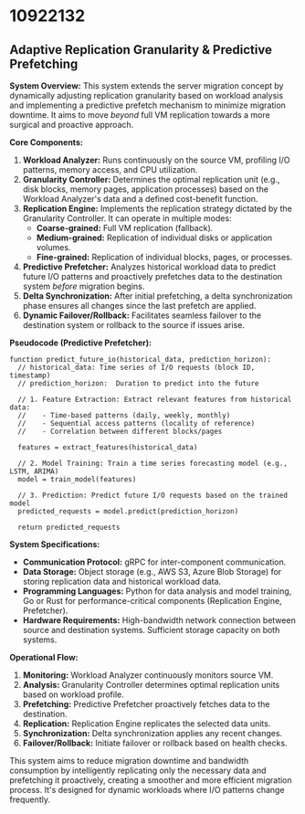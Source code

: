 # 10922132

## Adaptive Replication Granularity & Predictive Prefetching

**System Overview:** This system extends the server migration concept by dynamically adjusting replication granularity based on workload analysis and implementing a predictive prefetch mechanism to minimize migration downtime. It aims to move *beyond* full VM replication towards a more surgical and proactive approach.

**Core Components:**

1.  **Workload Analyzer:** Runs continuously on the source VM, profiling I/O patterns, memory access, and CPU utilization.
2.  **Granularity Controller:** Determines the optimal replication unit (e.g., disk blocks, memory pages, application processes) based on the Workload Analyzer's data and a defined cost-benefit function.
3.  **Replication Engine:**  Implements the replication strategy dictated by the Granularity Controller. It can operate in multiple modes:
    *   **Coarse-grained:** Full VM replication (fallback).
    *   **Medium-grained:** Replication of individual disks or application volumes.
    *   **Fine-grained:** Replication of individual blocks, pages, or processes.
4.  **Predictive Prefetcher:** Analyzes historical workload data to predict future I/O patterns and proactively prefetches data to the destination system *before* migration begins.
5.  **Delta Synchronization:** After initial prefetching, a delta synchronization phase ensures all changes since the last prefetch are applied.
6.  **Dynamic Failover/Rollback:** Facilitates seamless failover to the destination system or rollback to the source if issues arise.

**Pseudocode (Predictive Prefetcher):**

```
function predict_future_io(historical_data, prediction_horizon):
  // historical_data: Time series of I/O requests (block ID, timestamp)
  // prediction_horizon:  Duration to predict into the future

  // 1. Feature Extraction: Extract relevant features from historical data:
  //    - Time-based patterns (daily, weekly, monthly)
  //    - Sequential access patterns (locality of reference)
  //    - Correlation between different blocks/pages

  features = extract_features(historical_data)

  // 2. Model Training: Train a time series forecasting model (e.g., LSTM, ARIMA)
  model = train_model(features)

  // 3. Prediction: Predict future I/O requests based on the trained model
  predicted_requests = model.predict(prediction_horizon)

  return predicted_requests
```

**System Specifications:**

*   **Communication Protocol:**  gRPC for inter-component communication.
*   **Data Storage:**  Object storage (e.g., AWS S3, Azure Blob Storage) for storing replication data and historical workload data.
*   **Programming Languages:** Python for data analysis and model training, Go or Rust for performance-critical components (Replication Engine, Prefetcher).
*   **Hardware Requirements:** High-bandwidth network connection between source and destination systems.  Sufficient storage capacity on both systems.

**Operational Flow:**

1.  **Monitoring:** Workload Analyzer continuously monitors source VM.
2.  **Analysis:** Granularity Controller determines optimal replication units based on workload profile.
3.  **Prefetching:** Predictive Prefetcher proactively fetches data to the destination.
4.  **Replication:** Replication Engine replicates the selected data units.
5.  **Synchronization:** Delta synchronization applies any recent changes.
6.  **Failover/Rollback:** Initiate failover or rollback based on health checks.



This system aims to reduce migration downtime and bandwidth consumption by intelligently replicating only the necessary data and prefetching it proactively, creating a smoother and more efficient migration process. It's designed for dynamic workloads where I/O patterns change frequently.
